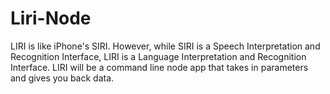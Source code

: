 # Liri-Node
LIRI is like iPhone's SIRI. 
However, while SIRI is a Speech Interpretation and Recognition Interface, LIRI is a Language Interpretation and Recognition Interface. 
LIRI will be a command line node app that takes in parameters and gives you back data.
